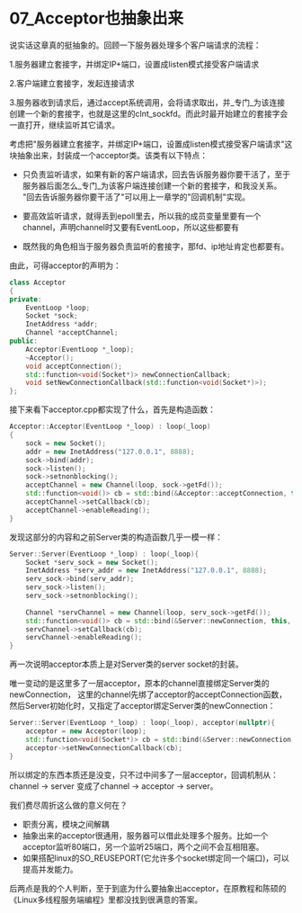# 07_Acceptor也抽象出来

说实话这章真的挺抽象的。回顾一下服务器处理多个客户端请求的流程：

1.服务器建立套接字，并绑定IP+端口，设置成listen模式接受客户端请求

2.客户端建立套接字，发起连接请求

3.服务器收到请求后，通过accept系统调用，会将请求取出，并_专门_为该连接创建一个新的套接字，也就是这里的clnt_sockfd。而此时最开始建立的套接字会一直打开，继续监听其它请求。

考虑把"服务器建立套接字，并绑定IP+端口，设置成listen模式接受客户端请求"这块抽象出来，封装成一个acceptor类。该类有以下特点：

- 只负责监听请求，如果有新的客户端请求，回去告诉服务器你要干活了，至于服务器后面怎么_专门_为该客户端连接创建一个新的套接字，和我没关系。
"回去告诉服务器你要干活了"可以用上一章学的"回调机制"实现。

- 要高效监听请求，就得丢到epoll里去，所以我的成员变量里要有一个channel，声明channel时又要有EventLoop，所以这些都要有

- 既然我的角色相当于服务器负责监听的套接字，那fd、ip地址肯定也都要有。

由此，可得acceptor的声明为：
```cpp
class Acceptor
{
private:
    EventLoop *loop;
    Socket *sock;
    InetAddress *addr;
    Channel *acceptChannel;
public:
    Acceptor(EventLoop *_loop);
    ~Acceptor();
    void acceptConnection();
    std::function<void(Socket*)> newConnectionCallback;
    void setNewConnectionCallback(std::function<void(Socket*)>);
};
```

接下来看下acceptor.cpp都实现了什么，首先是构造函数：
```cpp
Acceptor::Acceptor(EventLoop *_loop) : loop(_loop)
{
    sock = new Socket();
    addr = new InetAddress("127.0.0.1", 8888);
    sock->bind(addr);
    sock->listen(); 
    sock->setnonblocking();
    acceptChannel = new Channel(loop, sock->getFd());
    std::function<void()> cb = std::bind(&Acceptor::acceptConnection, this);
    acceptChannel->setCallback(cb);
    acceptChannel->enableReading();
}
```
发现这部分的内容和之前Server类的构造函数几乎一模一样：
```cpp
Server::Server(EventLoop *_loop) : loop(_loop){    
    Socket *serv_sock = new Socket();
    InetAddress *serv_addr = new InetAddress("127.0.0.1", 8888);
    serv_sock->bind(serv_addr);
    serv_sock->listen(); 
    serv_sock->setnonblocking();
       
    Channel *servChannel = new Channel(loop, serv_sock->getFd());
    std::function<void()> cb = std::bind(&Server::newConnection, this, serv_sock);
    servChannel->setCallback(cb);
    servChannel->enableReading();
}
```
再一次说明acceptor本质上是对Server类的server socket的封装。

唯一变动的是这里多了一层acceptor，原本的channel直接绑定Server类的newConnection，
这里的channel先绑了acceptor的acceptConnection函数，然后Server初始化时，又指定了acceptor绑定Server类的newConnection：
```cpp
Server::Server(EventLoop *_loop) : loop(_loop), acceptor(nullptr){ 
    acceptor = new Acceptor(loop);
    std::function<void(Socket*)> cb = std::bind(&Server::newConnection, this, std::placeholders::_1);
    acceptor->setNewConnectionCallback(cb);
}
```
所以绑定的东西本质还是没变，只不过中间多了一层acceptor，回调机制从：channel -> server 变成了channel -> acceptor -> server。

我们费尽周折这么做的意义何在？
- 职责分离，模块之间解耦
- 抽象出来的acceptor很通用，服务器可以借此处理多个服务。比如一个acceptor监听80端口，另一个监听25端口，两个之间不会互相阻塞。
- 如果搭配linux的SO_REUSEPORT(它允许多个socket绑定同一个端口)，可以提高并发能力。

后两点是我的个人判断，至于到底为什么要抽象出acceptor，在原教程和陈硕的《Linux多线程服务端编程》里都没找到很满意的答案。

